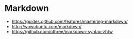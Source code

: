 # Markdown

- https://guides.github.com/features/mastering-markdown/
- http://wowubuntu.com/markdown/
- https://github.com/othree/markdown-syntax-zhtw
